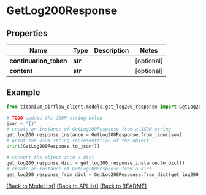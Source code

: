 # GetLog200Response


## Properties

Name | Type | Description | Notes
------------ | ------------- | ------------- | -------------
**continuation_token** | **str** |  | [optional] 
**content** | **str** |  | [optional] 

## Example

```python
from titanium_airflow_client.models.get_log200_response import GetLog200Response

# TODO update the JSON string below
json = "{}"
# create an instance of GetLog200Response from a JSON string
get_log200_response_instance = GetLog200Response.from_json(json)
# print the JSON string representation of the object
print(GetLog200Response.to_json())

# convert the object into a dict
get_log200_response_dict = get_log200_response_instance.to_dict()
# create an instance of GetLog200Response from a dict
get_log200_response_from_dict = GetLog200Response.from_dict(get_log200_response_dict)
```
[[Back to Model list]](../README.md#documentation-for-models) [[Back to API list]](../README.md#documentation-for-api-endpoints) [[Back to README]](../README.md)


